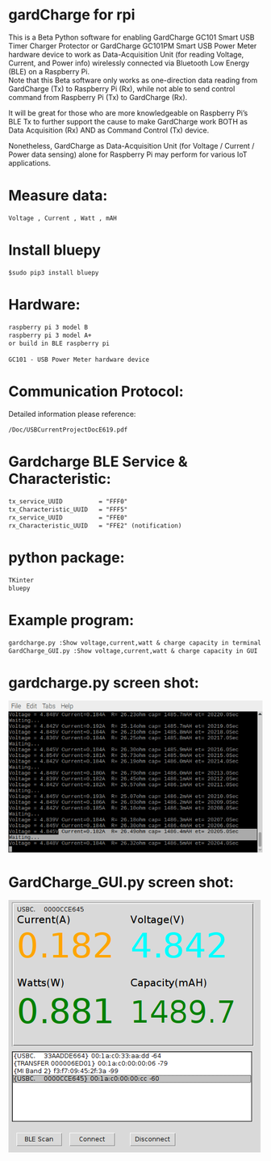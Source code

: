 # gardCharge for rpi

This is a Beta Python software for enabling GardCharge GC101 
Smart USB Timer Charger Protector or GardCharge GC101PM Smart
USB Power Meter hardware device to work as Data-Acquisition
Unit (for reading Voltage, Current, and Power info) wirelessly 
connected via Bluetooth Low Energy (BLE) on a Raspberry Pi.  
Note that this Beta software only works as one-direction data 
reading from GardCharge (Tx) to Raspberry Pi (Rx), while not able 
to send control command from Raspberry Pi (Tx) to GardCharge (Rx).
 
It will be great for those who are more knowledgeable on 
Raspberry Pi’s BLE Tx to further support the cause to make GardCharge 
work BOTH as Data Acquisition (Rx) AND as Command Control (Tx) device.
 
Nonetheless, GardCharge as Data-Acquisition Unit 
(for Voltage / Current / Power data sensing) alone for Raspberry Pi 
may perform for various IoT applications.

# Measure data:
    Voltage , Current , Watt , mAH

# Install bluepy
    $sudo pip3 install bluepy
    
# Hardware:
    raspberry pi 3 model B
    raspberry pi 3 model A+
    or build in BLE raspberry pi
    
    GC101 - USB Power Meter hardware device

# Communication Protocol:
Detailed information please reference:
    
    /Doc/USBCurrentProjectDocE619.pdf
  
# Gardcharge BLE Service & Characteristic:
    tx_service_UUID          = "FFF0"
    tx_Characteristic_UUID   = "FFF5"
    rx_service_UUID          = "FFE0"
    rx_Characteristic_UUID   = "FFE2" (notification)

# python package:
    TKinter
    bluepy

# Example program:
    gardcharge.py :Show voltage,current,watt & charge capacity in terminal
    GardCharge_GUI.py :Show voltage,current,watt & charge capacity in GUI

# gardcharge.py screen shot:

![alt text](https://github.com/bigheadG/gardCharge_rpi/blob/master/gardcharge.png)

# GardCharge_GUI.py screen shot:

![alt text](https://github.com/bigheadG/gardCharge_rpi/blob/master/gui.png)
